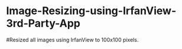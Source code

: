 # Image-Resizing-using-IrfanView-3rd-Party-App
#Resized all images using IrfanView to 100x100 pixels.
